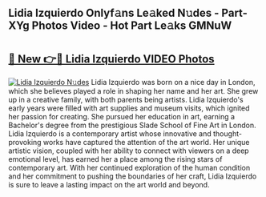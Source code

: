 ## Lidia Izquierdo Onlyf𝚊ns Le𝚊ked N𝚞des - Part-XYg Photos Video - Hot Part Le𝚊ks GMNuW

# <h2><a href="http://ab72126.deff.icu/?id=Lidia+Izquierdo">🔗 New 👉🔴 Lidia Izquierdo VIDEO Photos</a></h2>

[![Lidia Izquierdo N𝚞des](https://i.imgur.com/rIISA9y.gif)](http://ab72126.deff.icu/?id=Lidia+Izquierdo)
Lidia Izquierdo was born on a nice day in London, which she believes played a role in shaping her name and her art. She grew up in a creative family, with both parents being artists. Lidia Izquierdo's early years were filled with art supplies and museum visits, which ignited her passion for creating. She pursued her education in art, earning a Bachelor's degree from the prestigious Slade School of Fine Art in London. Lidia Izquierdo is a contemporary artist whose innovative and thought-provoking works have captured the attention of the art world. Her unique artistic vision, coupled with her ability to connect with viewers on a deep emotional level, has earned her a place among the rising stars of contemporary art. With her continued exploration of the human condition and her commitment to pushing the boundaries of her craft, Lidia Izquierdo is sure to leave a lasting impact on the art world and beyond.
